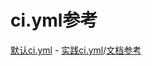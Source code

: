 # ci.yml参考

[默认ci.yml](https://github.com/hughfenghen/hughfenghen.github.io/issues/50) - [实践ci.yml](https://github.com/ruanyf/github-actions-demo/blob/master/.github/workflows/ci.yml)/[文档参考](http://www.ruanyifeng.com/blog/2019/09/getting-started-with-github-actions.html)

[]()
